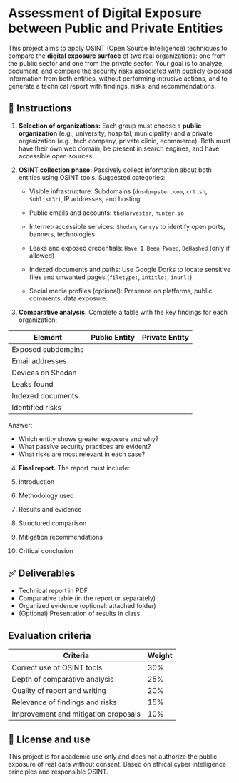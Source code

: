 # Assessment of Digital Exposure between Public and Private Entities

This project aims to apply OSINT (Open Source Intelligence) techniques to compare the **digital exposure surface** of two real organizations: one from the public sector and one from the private sector. Your goal is to analyze, document, and compare the security risks associated with publicly exposed information from both entities, without performing intrusive actions, and to generate a technical report with findings, risks, and recommendations.

## 📄 Instructions

1. **Selection of organizations:** Each group must choose a **public organization** (e.g., university, hospital, municipality) and a private organization (e.g., tech company, private clinic, ecommerce). Both must have their own web domain, be present in search engines, and have accessible open sources.

2. **OSINT collection phase:** Passively collect information about both entities using OSINT tools. Suggested categories:

    - Visible infrastructure: Subdomains (`dnsdumpster.com`, `crt.sh`, `Sublist3r`), IP addresses, and hosting.

    - Public emails and accounts: `theHarvester`, `hunter.io`

    - Internet-accessible services: `Shodan`, `Censys` to identify open ports, banners, technologies

    - Leaks and exposed credentials: `Have I Been Pwned`, `DeHashed` (only if allowed)

    - Indexed documents and paths: Use Google Dorks to locate sensitive files and unwanted pages (`filetype:`, `intitle:`, `inurl:`)

    - Social media profiles (optional): Presence on platforms, public comments, data exposure.



3. **Comparative analysis.** Complete a table with the key findings for each organization:

| Element                        | Public Entity        | Private Entity        |
|--------------------------------|---------------------|----------------------|
| Exposed subdomains             |                     |                      |
| Email addresses                |                     |                      |
| Devices on Shodan              |                     |                      |
| Leaks found                    |                     |                      |
| Indexed documents              |                     |                      |
| Identified risks               |                     |                      |

Answer:

- Which entity shows greater exposure and why?
- What passive security practices are evident?
- What risks are most relevant in each case?

4. **Final report.** The report must include:

1. Introduction
2. Methodology used
3. Results and evidence
4. Structured comparison
5. Mitigation recommendations
6. Critical conclusion


## ✅ Deliverables

- Technical report in PDF
- Comparative table (in the report or separately)
- Organized evidence (optional: attached folder)
- (Optional) Presentation of results in class


## Evaluation criteria

| Criteria                                 | Weight      |
|-------------------------------------------|-------------|
| Correct use of OSINT tools                | 30%         |
| Depth of comparative analysis             | 25%         |
| Quality of report and writing             | 20%         |
| Relevance of findings and risks           | 15%         |
| Improvement and mitigation proposals      | 10%         |



## 📝 License and use

This project is for academic use only and does not authorize the public exposure of real data without consent. Based on ethical cyber intelligence principles and responsible OSINT.

